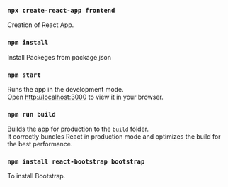 ### `npx create-react-app frontend`

Creation of React App.

### `npm install`

Install Packeges from package.json

### `npm start`

Runs the app in the development mode.\
Open [http://localhost:3000](http://localhost:3000) to view it in your browser.

### `npm run build`

Builds the app for production to the `build` folder.\
It correctly bundles React in production mode and optimizes the build for the best performance.

### `npm install react-bootstrap bootstrap`

To install Bootstrap.

